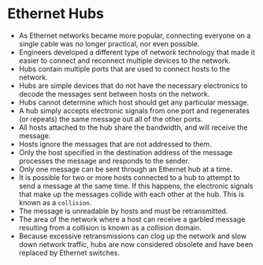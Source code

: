 # Ethernet Hubs

- As Ethernet networks became more popular, connecting everyone on a single cable was no longer practical, nor even possible.
- Engineers developed a different type of network technology that made it easier to connect and reconnect multiple devices to the network.
- Hubs contain multiple ports that are used to connect hosts to the network.
- Hubs are simple devices that do not have the necessary electronics to decode the messages sent between hosts on the network.
- Hubs cannot determine which host should get any particular message.
- A hub simply accepts electronic signals from one port and regenerates (or repeats) the same message out all of the other ports.
- All hosts attached to the hub share the bandwidth, and will receive the message.
- Hosts ignore the messages that are not addressed to them.
- Only the host specified in the destination address of the message processes the message and responds to the sender.
- Only one message can be sent through an Ethernet hub at a time.
- It is possible for two or more hosts connected to a hub to attempt to send a message at the same time. If this happens, the electronic signals that make up the messages collide with each other at the hub. This is known as a `collision`.
- The message is unreadable by hosts and must be retransmitted.
- The area of the network where a host can receive a garbled message resulting from a collision is known as a collision domain.
- Because excessive retransmissions can clog up the network and slow down network traffic, hubs are now considered obsolete and have been replaced by Ethernet switches.
